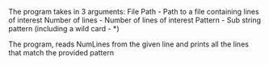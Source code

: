 The program takes in 3 arguments:
File Path - Path to a file containing lines of interest
Number of lines - Number of lines of interest
Pattern - Sub string pattern (including a wild card - *)

The program, reads NumLines from the given line and prints all the lines that match the provided pattern 